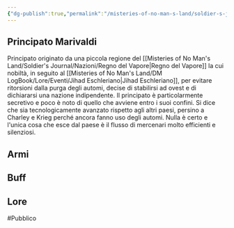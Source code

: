 ```yaml
---
{"dg-publish":true,"permalink":"/misteries-of-no-man-s-land/soldier-s-journal/nazioni/principato-marivaldi/"}
---
```


## Principato Marivaldi
Principato originato da una piccola regione del [[Misteries of No Man's Land/Soldier's Journal/Nazioni/Regno del Vapore\|Regno del Vapore]] la cui nobiltà, in seguito al [[Misteries of No Man's Land/DM LogBook/Lore/Eventi/Jihad Eschleriano\|Jihad Eschleriano]], per evitare ritorsioni dalla purga degli automi, decise di stabilirsi ad ovest e di dichiararsi una nazione indipendente. Il principato è particolarmente secretivo e poco è noto di quello che avviene entro i suoi confini. Si dice che sia tecnologicamente avanzato rispetto agli altri paesi, persino a Charley e Krieg perché ancora fanno uso degli automi. Nulla è certo e l'unica cosa che esce dal paese è il flusso di mercenari molto efficienti e silenziosi.
## Armi

## Buff

## Lore
#Pubblico
